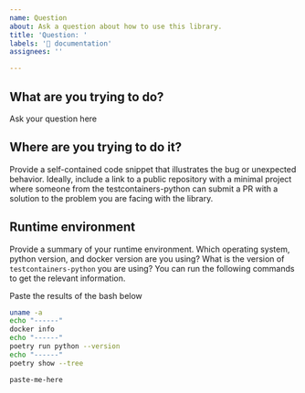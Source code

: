 ```yaml
---
name: Question
about: Ask a question about how to use this library.
title: 'Question: '
labels: '📖 documentation'
assignees: ''

---
```


<!-- feel free to remove any irrelevant section(s) below -->

## What are you trying to do?

Ask your question here

## Where are you trying to do it?

Provide a self-contained code snippet that illustrates the bug or unexpected behavior.
Ideally, include a link to a public repository with a minimal project where someone from the
testcontainers-python can submit a PR with a solution to the problem you are facing with the library.

## Runtime environment

Provide a summary of your runtime environment. Which operating system, python version, and docker version are you using?
What is the version of `testcontainers-python` you are using? You can run the following commands to get the relevant information.

Paste the results of the bash below

```bash
uname -a
echo "------"
docker info
echo "------"
poetry run python --version
echo "------"
poetry show --tree
```

```bash
paste-me-here
```
